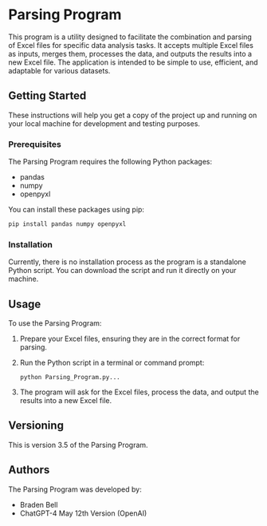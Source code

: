 # Parsing Program

This program is a utility designed to facilitate the combination and parsing of Excel files for specific data analysis tasks. It accepts multiple Excel files as inputs, merges them, processes the data, and outputs the results into a new Excel file. The application is intended to be simple to use, efficient, and adaptable for various datasets.

## Getting Started

These instructions will help you get a copy of the project up and running on your local machine for development and testing purposes.

### Prerequisites

The Parsing Program requires the following Python packages:

- pandas
- numpy
- openpyxl

You can install these packages using pip:

```bash
pip install pandas numpy openpyxl
```


### Installation

Currently, there is no installation process as the program is a standalone Python script. You can download the script and run it directly on your machine.

## Usage

To use the Parsing Program:

1. Prepare your Excel files, ensuring they are in the correct format for parsing.
2. Run the Python script in a terminal or command prompt:

    ```
    python Parsing_Program.py...
    ```

3. The program will ask for the Excel files, process the data, and output the results into a new Excel file.

## Versioning

This is version 3.5 of the Parsing Program.

## Authors

The Parsing Program was developed by:

- Braden Bell
- ChatGPT-4 May 12th Version (OpenAI)
